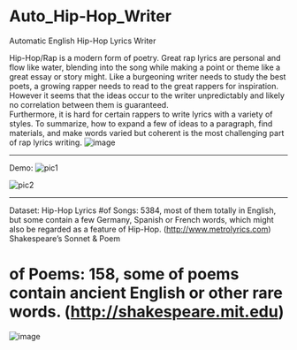 # Auto_Hip-Hop_Writer
Automatic English Hip-Hop Lyrics Writer

Hip-Hop/Rap is a modern form of poetry. Great rap lyrics are personal and flow like water, blending into the song while making a point or theme like a great essay or story might.
Like a burgeoning writer needs to study the best poets, a growing rapper needs to read to the great rappers for inspiration. However it seems that the ideas occur to the writer unpredictably and likely no correlation between them is guaranteed.   
Furthermore, it is hard for certain rappers to write lyrics with a variety of styles. To summarize, how to expand a few of ideas to a paragraph, find materials, and make words varied but coherent is the most challenging part of rap lyrics writing.
![image](https://user-images.githubusercontent.com/89000685/143677188-9f012e27-dfcb-4ce8-a01d-2a3d8976f51e.png)

----

Demo:
![pic1](https://user-images.githubusercontent.com/89000685/143677162-0d9eaf9c-4502-4fe2-b0f2-3e6b2f605802.png)

![pic2](https://user-images.githubusercontent.com/89000685/143677157-bff29133-2759-4583-a9d8-0026bd8ba80d.png)

----

Dataset: 
Hip-Hop Lyrics
#of Songs: 5384, most of them totally in English, but some contain a few Germany, Spanish or French words, which might also be regarded as a feature of Hip-Hop. (http://www.metrolyrics.com)
Shakespeare’s Sonnet & Poem
# of Poems: 158, some of poems contain ancient English or other rare words. (http://shakespeare.mit.edu)
![image](https://user-images.githubusercontent.com/89000685/143677207-4614326a-0936-4067-b36f-5e98932aea48.png)


